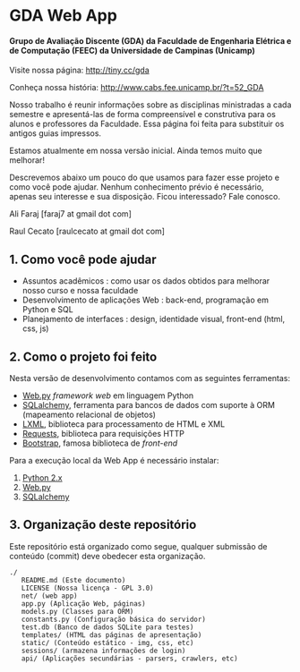 # GDA Web App
#### Grupo de Avaliação Discente (GDA) da Faculdade de Engenharia Elétrica e de Computação (FEEC) da Universidade de Campinas (Unicamp)

Visite nossa página: http://tiny.cc/gda

Conheça nossa história: http://www.cabs.fee.unicamp.br/?t=52_GDA

Nosso trabalho é reunir informações sobre as disciplinas ministradas a cada semestre e apresentá-las de forma compreensível e construtiva para os alunos e professores da Faculdade. Essa página foi feita para substituir os antigos guias impressos.

Estamos atualmente em nossa versão inicial. Ainda temos muito que melhorar! 

Descrevemos abaixo um pouco do que usamos para fazer esse projeto e como você pode ajudar. Nenhum conhecimento prévio é necessário, apenas seu interesse e sua disposição. Ficou interessado? Fale conosco.

Ali Faraj [faraj7 at gmail dot com]

Raul Cecato [raulcecato at gmail dot com]
 
## 1. Como você pode ajudar

* Assuntos acadêmicos : como usar os dados obtidos para melhorar nosso curso e nossa faculdade
* Desenvolvimento de aplicações Web : back-end, programação em Python e SQL
* Planejamento de interfaces : design, identidade visual, front-end (html, css, js)


## 2. Como o projeto foi feito
Nesta versão de desenvolvimento contamos com as seguintes ferramentas:

* [Web.py](https://github.com/webpy/webpy) *framework web* em linguagem Python
* [SQLalchemy](http://www.sqlalchemy.org/), ferramenta para bancos de dados com suporte à ORM (mapeamento relacional de objetos)
* [LXML](http://lxml.de/), biblioteca para processamento de HTML e XML
* [Requests](http://docs.python-requests.org/en/latest), biblioteca para requisições HTTP 
* [Bootstrap](http://getbootstrap.com), famosa biblioteca de *front-end*


Para a execução local da Web App é necessário instalar:

 1. [Python 2.x](https://www.python.org)
 2. [Web.py](https://github.com/webpy/webpy)
 3. [SQLalchemy](http://www.sqlalchemy.org/)
 

## 3. Organização deste repositório
Este repositório está organizado como segue, qualquer submissão de conteúdo (commit) deve obedecer esta organização.

```
./
   README.md (Este documento)
   LICENSE (Nossa licença - GPL 3.0)
   net/ (web app)
   app.py (Aplicação Web, páginas)
   models.py (Classes para ORM)
   constants.py (Configuração básica do servidor)
   test.db (Banco de dados SQLite para testes)
   templates/ (HTML das páginas de apresentação)
   static/ (Conteúdo estático - img, css, etc)
   sessions/ (armazena informações de login)
   api/ (Aplicações secundárias - parsers, crawlers, etc)

```
